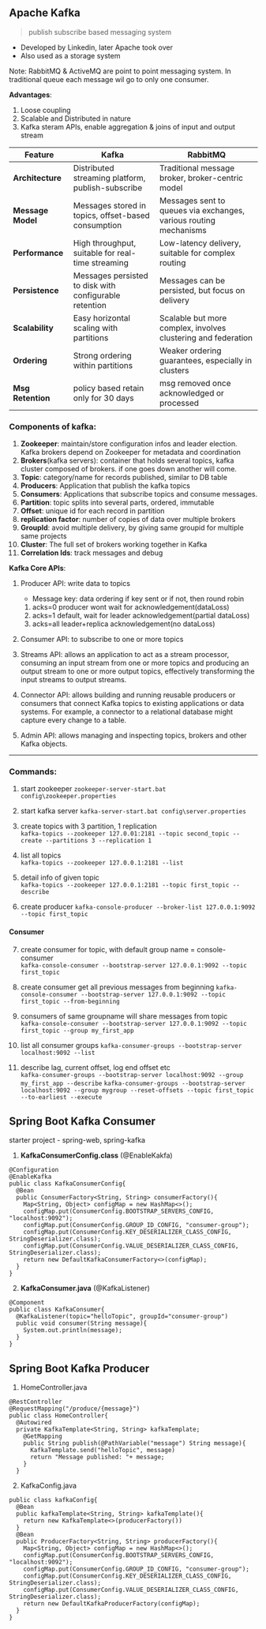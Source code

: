## Apache Kafka  
> publish subscribe based messaging system

- Developed by Linkedin, later Apache took over  
- Also used as a storage system

Note: RabbitMQ & ActiveMQ are point to point messaging system. In traditional queue each message wil go to only one consumer.  

**Advantages**:
1. Loose coupling
2. Scalable and Distributed in nature  
4. Kafka steram APIs, enable aggregation & joins of input and output stream  

| Feature           | Kafka                                              | RabbitMQ                                          |
|---------------------------------|----------------------------------------------------|--------------------------------------------------|
| **Architecture**  | Distributed streaming platform, publish-subscribe  | Traditional message broker, broker-centric model |
| **Message Model** | Messages stored in topics, offset-based consumption| Messages sent to queues via exchanges, various routing mechanisms |
| **Performance**   | High throughput, suitable for real-time streaming  | Low-latency delivery, suitable for complex routing |
| **Persistence**   | Messages persisted to disk with configurable retention | Messages can be persisted, but focus on delivery |
| **Scalability**   | Easy horizontal scaling with partitions            | Scalable but more complex, involves clustering and federation |
| **Ordering**      | Strong ordering within partitions                  | Weaker ordering guarantees, especially in clusters |
| **Msg Retention** | policy based retain only for 30 days               | msg removed once acknowledged or processed |

### Components of kafka:  
1. **Zookeeper**:  maintain/store configuration infos and leader election. Kafka brokers depend on Zookeeper for metadata and coordination 
2. **Brokers**(kafka servers): container that holds several topics, kafka cluster composed of brokers. if one goes down another will come.       
3. **Topic**: category/name for records published, similar to DB table    
4. **Producers**: Application that publish the kafka topics
5. **Consumers**: Applications that subscribe topics and consume messages. 
6. **Partition**: topic splits into several parts, ordered, immutable  
7. **Offset**: unique id for each record in partition  
8. **replication factor**: number of copies of data over multiple brokers  
9. **GroupId**: avoid multiple delivery, by giving same groupid for multiple same projects   
10. **Cluster**: The full set of brokers working together in Kafka
11. **Correlation Ids**: track messages and debug

**Kafka Core APIs**:  
1. Producer API: write data to topics    
	- Message key: data ordering if key sent or if not, then round robin    
	1. acks=0 producer wont wait for acknowledgement(dataLoss)  
	2. acks=1 default, wait for leader acknowledgement(partial dataLoss)    
	3. acks=all leader+replica acknowledgement(no dataLoss)  
	
2. Consumer API: to subscribe to one or more topics  
3. Streams API: 
allows an application to act as a stream processor, 
consuming an input stream from one or more topics and producing an output stream to one or more output topics, 
effectively transforming the input streams to output streams.
4. Connector API: allows building and running reusable producers or consumers that connect Kafka topics to existing applications or data systems. For example, a connector to a relational database might capture every change to a table.
5. Admin API: allows managing and inspecting topics, brokers and other Kafka objects. 

---

### Commands:

1. start zookeeper
`zookeeper-server-start.bat config\zookeeper.properties`
2. start kafka server
`kafka-server-start.bat config\server.properties`

3. create topics with 3 partition, 1 replication    
`kafka-topics --zookeeper 127.0.01:2181 --topic second_topic --create --partitions 3 --replication 1  `

4. list all topics   
`kafka-topics --zookeeper 127.0.0.1:2181 --list`  
5. detail info of given topic  
`kafka-topics --zookeeper 127.0.0.1:2181 --topic first_topic --describe`

6. create producer 
`kafka-console-producer --broker-list 127.0.0.1:9092 --topic first_topic`
 
#### Consumer
7. create consumer for topic, with default group name = console-consumer <id>   
`kafka-console-consumer --bootstrap-server 127.0.0.1:9092 --topic first_topic`
8. create consumer get all previous messages from beginning 
`kafka-console-consumer --bootstrap-server 127.0.0.1:9092 --topic first_topic --from-beginning`

9. consumers of same groupname will share messages from topic    
`kafka-console-consumer --bootstrap-server 127.0.0.1:9092 --topic first_topic --group my_first_app`

10. list all consumer groups
`kafka-consumer-groups --bootstrap-server localhost:9092 --list`
11. describe lag, current offset, log end offset etc   
`kafka-consumer-groups --bootstrap-server localhost:9092 --group my_first_app --describe`
`kafka-consumer-groups --bootstrap-server localhost:9092 --group mygroup --reset-offsets --topic first_topic  --to-earliest --execute `

	
## Spring Boot Kafka Consumer  
starter project - spring-web, spring-kafka  

1. **KafkaConsumerConfig.class**  (@EnableKakfa)
```
@Configuration
@EnableKafka
public class KafkaConsumerConfig{
  @Bean
  public ConsumerFactory<String, String> consumerFactory(){
    Map<String, Object> configMap = new HashMap<>();
    configMap.put(ConsumerConfig.BOOTSTRAP_SERVERS_CONFIG, "localhost:9092");
    configMap.put(ConsumerConfig.GROUP_ID_CONFIG, "consumer-group");
    configMap.put(ConsumerConfig.KEY_DESERIALIZER_CLASS_CONFIG, StringDeserializer.class);
    configMap.put(ConsumerConfig.VALUE_DESERIALIZER_CLASS_CONFIG, StringDeserializer.class);
    return new DefaultKafkaConsumerFactory<>(configMap);	
  }
}
```
2. **KafkaConsumer.java**  (@KafkaListener)
```
@Component
public class KafkaConsumer{
  @KafkaListener(topic="helloTopic", groupId="consumer-group")
  public void consumer(String message){
    System.out.println(message);
  }
}
```
## Spring Boot Kafka Producer  

1. HomeController.java
```
@RestController
@RequestMapping("/produce/{message}")
public class HomeController{
  @Autowired
  private KafkaTemplate<String, String> kafkaTemplate;	
    @GetMapping
    public String publish(@PathVariable("message") String message){
      KafkaTemplate.send("helloTopic", message)
      return "Message published: "+ message;
    }
  }
```
2. KafkaConfig.java
```
public class kafkaConfig{
  @Bean
  public kafkaTemplate<String, String> kafkaTemplate(){
    return new KafkaTemplate<>(producerFactory())	
  }
  @Bean
  public ProducerFactory<String, String> producerFactory(){
    Map<String, Object> configMap = new HashMap<>();
    configMap.put(ConsumerConfig.BOOTSTRAP_SERVERS_CONFIG, "localhost:9092");
    configMap.put(ConsumerConfig.GROUP_ID_CONFIG, "consumer-group");
    configMap.put(ConsumerConfig.KEY_DESERIALIZER_CLASS_CONFIG, StringDeserializer.class);
    configMap.put(ConsumerConfig.VALUE_DESERIALIZER_CLASS_CONFIG, StringDeserializer.class);
    return new DefaultKafkaProducerFactory(configMap);
  }
}
```

